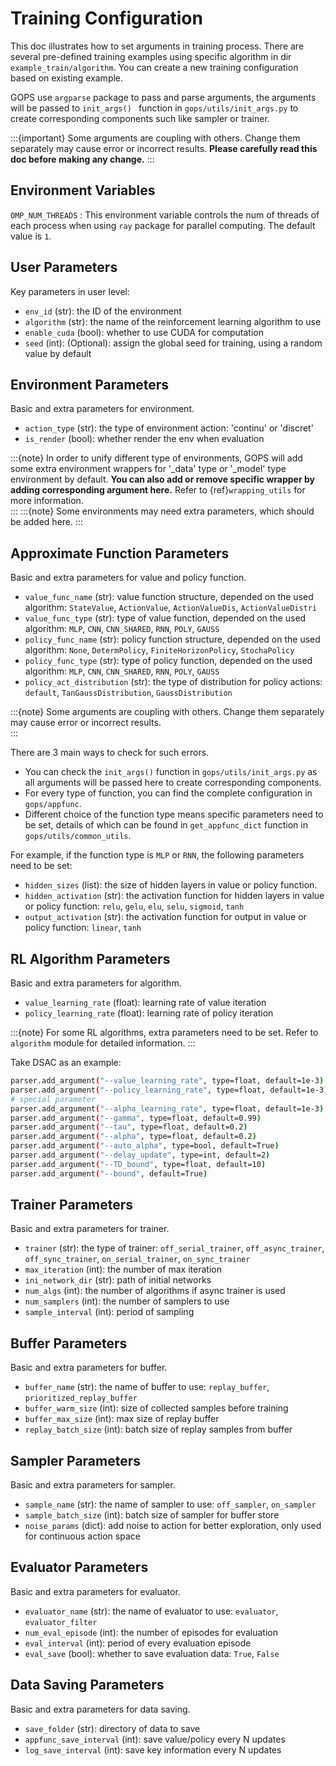 # Training Configuration

This doc illustrates how to set arguments in training process. There are several pre-defined training examples using specific algorithm in dir  `example_train/algorithm`. You can create a new training configuration based on existing example.

GOPS use `argparse` package to pass and parse arguments, the arguments will be passed to ```init_args() ``` function in `gops/utils/init_args.py` to create corresponding components such like sampler or trainer.

:::{important}
Some arguments are coupling with others. Change them separately may cause error or incorrect results. **Please carefully read this doc before making any change.** 
::: 



## Environment Variables
`OMP_NUM_THREADS` : This environment variable controls the num of threads of each process when using `ray` package for parallel computing. The default value is `1`. 


## User Parameters
Key parameters in user level:

- `env_id` (str): the ID of the environment
- `algorithm` (str): the name of the reinforcement learning algorithm to use
- `enable_cuda` (bool): whether to use CUDA for computation
- `seed` (int): (Optional): assign the global seed for training, using a random value by default 

  
## Environment Parameters
Basic and extra parameters for environment.

- `action_type` (str): the type of environment action: 'continu' or 'discret' 
- `is_render` (bool): whether render the env when evaluation

:::{note}
In order to unify different type of environments, GOPS will add some extra environment wrappers for '_data' type or '_model' type environment by default. **You can also add or remove specific wrapper by adding corresponding argument here.** Refer to
{ref}`wrapping_utils` for more information.   
::: 
:::{note}
Some environments may need extra parameters, which should be added here.
::: 

## Approximate Function Parameters
Basic and extra parameters for value and policy function. 

- `value_func_name` (str): value function structure, depended on the used algorithm: `StateValue`, `ActionValue`, `ActionValueDis`, `ActionValueDistri`
- `value_func_type` (str): type of value function, depended on the used algorithm: `MLP`, `CNN`, `CNN_SHARED`, `RNN`, `POLY`, `GAUSS`
- `policy_func_name` (str): policy function structure, depended on the used algorithm: `None`, `DetermPolicy`, `FiniteHorizonPolicy`, `StochaPolicy`
- `policy_func_type` (str): type of policy function, depended on the used algorithm: `MLP`, `CNN`, `CNN_SHARED`, `RNN`, `POLY`, `GAUSS`
- `policy_act_distribution` (str): the type of distribution for policy actions: `default`, `TanGaussDistribution`, `GaussDistribution`

:::{note}
Some arguments are coupling with others. Change them separately may cause error or incorrect results.   
::: 

There are 3 main ways to check for such errors. 
- You can check the `init_args()` function in `gops/utils/init_args.py` as all arguments will be passed here to create corresponding components. 
- For every type of function, you can find the complete configuration in `gops/appfunc`. 
- Different choice of the function type means specific parameters need to be set, details of which can be found in `get_appfunc_dict` function in `gops/utils/common_utils`. 

For example, if the function type is `MLP` or `RNN`, the following parameters need to be set:
- `hidden_sizes` (list): the size of hidden layers in value or policy function.
- `hidden_activation` (str): the activation function for hidden layers in value or policy function: `relu`, `gelu`, `elu`, `selu`, `sigmoid`, `tanh`
- `output_activation` (str): the activation function for output in value or policy function: `linear`, `tanh`


##  RL Algorithm Parameters
Basic and extra parameters for algorithm. 

- `value_learning_rate` (float): learning rate of value iteration
- `policy_learning_rate` (float): learning rate of policy iteration

:::{note}
For some RL algorithms, extra parameters need to be set. Refer to `algorithm` module for detailed information.
:::

Take DSAC as an example:
```bash
parser.add_argument("--value_learning_rate", type=float, default=1e-3)
parser.add_argument("--policy_learning_rate", type=float, default=1e-3)
# special parameter
parser.add_argument("--alpha_learning_rate", type=float, default=1e-3)
parser.add_argument("--gamma", type=float, default=0.99)
parser.add_argument("--tau", type=float, default=0.2)
parser.add_argument("--alpha", type=float, default=0.2)
parser.add_argument("--auto_alpha", type=bool, default=True)
parser.add_argument("--delay_update", type=int, default=2)
parser.add_argument("--TD_bound", type=float, default=10)
parser.add_argument("--bound", default=True)
```

## Trainer Parameters
Basic and extra parameters for trainer. 

- `trainer` (str): the type of trainer: `off_serial_trainer`, `off_async_trainer`, `off_sync_trainer`, `on_serial_trainer`, `on_sync_trainer`
- `max_iteration` (int): the number of max iteration
- `ini_network_dir` (str): path of initial networks
- `num_algs` (int): the number of algorithms if async trainer is used
- `num_samplers` (int): the number of samplers to use
- `sample_interval` (int): period of sampling

## Buffer Parameters
Basic and extra parameters for buffer. 

- `buffer_name` (str): the name of buffer to use: `replay_buffer`, `prioritized_replay_buffer`
- `buffer_warm_size` (int): size of collected samples before training
- `buffer_max_size` (int): max size of replay buffer
- `replay_batch_size` (int): batch size of replay samples from buffer
## Sampler Parameters
Basic and extra parameters for sampler. 

- `sample_name` (str): the name of sampler to use: `off_sampler`, `on_sampler`
- `sample_batch_size` (int): batch size of sampler for buffer store
- `noise_params` (dict): add noise to action for better exploration, only used for continuous action space

## Evaluator Parameters
Basic and extra parameters for evaluator. 

- `evaluator_name` (str): the name of evaluator to use: `evaluator`, `evaluator_filter`
- `num_eval_episode` (int): the number of episodes for evaluation
- `eval_interval` (int): period of every evaluation episode
- `eval_save` (bool): whether to save evaluation data: `True`, `False`

## Data Saving Parameters 
Basic and extra parameters for data saving. 

- `save_folder` (str): directory of data to save
- `appfunc_save_interval` (int): save value/policy every N updates
- `log_save_interval` (int): save key information every N updates